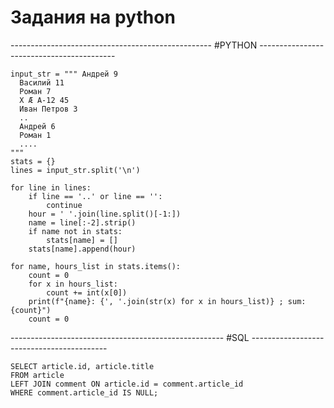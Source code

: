 # Задания на python




--------------------------------------------------  #PYTHON ------------------------------------------   

```
input_str = """ Андрей 9
  Василий 11
  Роман 7
  X Æ A-12 45
  Иван Петров 3
  ..
  Андрей 6
  Роман 1
  ....
"""
stats = {}
lines = input_str.split('\n')

for line in lines:
    if line == '..' or line == '':
        continue
    hour = ' '.join(line.split()[-1:])
    name = line[:-2].strip()
    if name not in stats:
        stats[name] = []
    stats[name].append(hour)

for name, hours_list in stats.items():
    count = 0
    for x in hours_list:
        count += int(x[0])
    print(f"{name}: {', '.join(str(x) for x in hours_list)} ; sum: {count}")
    count = 0
```
    
-----------------------------------------------------     #SQL     ------------------------------------------        

```
SELECT article.id, article.title
FROM article
LEFT JOIN comment ON article.id = comment.article_id
WHERE comment.article_id IS NULL;
```
    
